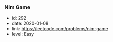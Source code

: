 ### Nim Game

* id: 292
* date: 2020-01-08
* link: https://leetcode.com/problems/nim-game
* level: Easy
